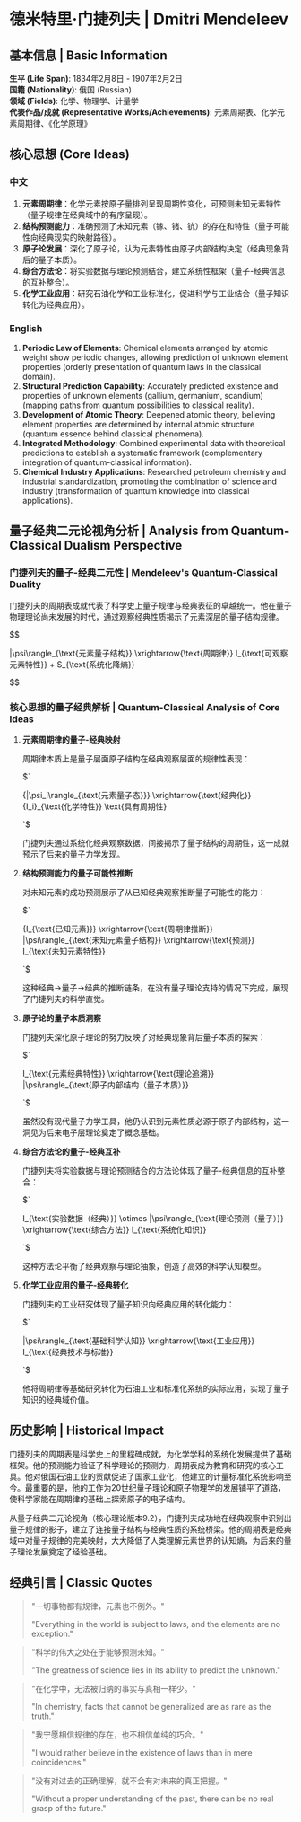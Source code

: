 # 德米特里·门捷列夫 | Dmitri Mendeleev

## 基本信息 | Basic Information

**生平 (Life Span)**: 1834年2月8日 - 1907年2月2日  
**国籍 (Nationality)**: 俄国 (Russian)  
**领域 (Fields)**: 化学、物理学、计量学  
**代表作品/成就 (Representative Works/Achievements)**: 元素周期表、化学元素周期律、《化学原理》

## 核心思想 (Core Ideas)

### 中文
1. **元素周期律**：化学元素按原子量排列呈现周期性变化，可预测未知元素特性（量子规律在经典域中的有序呈现）。
2. **结构预测能力**：准确预测了未知元素（镓、锗、钪）的存在和特性（量子可能性向经典现实的映射路径）。
3. **原子论发展**：深化了原子论，认为元素特性由原子内部结构决定（经典现象背后的量子本质）。
4. **综合方法论**：将实验数据与理论预测结合，建立系统性框架（量子-经典信息的互补整合）。
5. **化学工业应用**：研究石油化学和工业标准化，促进科学与工业结合（量子知识转化为经典应用）。

### English
1. **Periodic Law of Elements**: Chemical elements arranged by atomic weight show periodic changes, allowing prediction of unknown element properties (orderly presentation of quantum laws in the classical domain).
2. **Structural Prediction Capability**: Accurately predicted existence and properties of unknown elements (gallium, germanium, scandium) (mapping paths from quantum possibilities to classical reality).
3. **Development of Atomic Theory**: Deepened atomic theory, believing element properties are determined by internal atomic structure (quantum essence behind classical phenomena).
4. **Integrated Methodology**: Combined experimental data with theoretical predictions to establish a systematic framework (complementary integration of quantum-classical information).
5. **Chemical Industry Applications**: Researched petroleum chemistry and industrial standardization, promoting the combination of science and industry (transformation of quantum knowledge into classical applications).

## 量子经典二元论视角分析 | Analysis from Quantum-Classical Dualism Perspective

### 门捷列夫的量子-经典二元性 | Mendeleev's Quantum-Classical Duality

门捷列夫的周期表成就代表了科学史上量子规律与经典表征的卓越统一。他在量子物理理论尚未发展的时代，通过观察经典性质揭示了元素深层的量子结构规律。

$$

|\psi\rangle_{\text{元素量子结构}} \xrightarrow{\text{周期律}} I_{\text{可观察元素特性}} + S_{\text{系统化降熵}}

$$

### 核心思想的量子经典解析 | Quantum-Classical Analysis of Core Ideas

1. **元素周期律的量子-经典映射**

   周期律本质上是量子层面原子结构在经典观察层面的规律性表现：

   $`
   
   \{|\psi_i\rangle_{\text{元素量子态}}\} \xrightarrow{\text{经典化}} \{I_i\}_{\text{化学特性}} \text{具有周期性}
   
   `$

   门捷列夫通过系统化经典观察数据，间接揭示了量子结构的周期性，这一成就预示了后来的量子力学发现。

2. **结构预测能力的量子可能性推断**

   对未知元素的成功预测展示了从已知经典观察推断量子可能性的能力：

   $`
   
   \{I_{\text{已知元素}}\} \xrightarrow{\text{周期律推断}} |\psi\rangle_{\text{未知元素量子结构}} \xrightarrow{\text{预测}} I_{\text{未知元素特性}}
   
   `$

   这种经典→量子→经典的推断链条，在没有量子理论支持的情况下完成，展现了门捷列夫的科学直觉。

3. **原子论的量子本质洞察**

   门捷列夫深化原子理论的努力反映了对经典现象背后量子本质的探索：

   $`
   
   I_{\text{元素经典特性}} \xrightarrow{\text{理论追溯}} |\psi\rangle_{\text{原子内部结构（量子本质）}}
   
   `$

   虽然没有现代量子力学工具，他仍认识到元素性质必源于原子内部结构，这一洞见为后来电子层理论奠定了概念基础。

4. **综合方法论的量子-经典互补**

   门捷列夫将实验数据与理论预测结合的方法论体现了量子-经典信息的互补整合：

   $`
   
   I_{\text{实验数据（经典）}} \otimes |\psi\rangle_{\text{理论预测（量子）}} \xrightarrow{\text{综合方法}} I_{\text{系统化知识}}
   
   `$

   这种方法论平衡了经典观察与理论抽象，创造了高效的科学认知模型。

5. **化学工业应用的量子-经典转化**

   门捷列夫的工业研究体现了量子知识向经典应用的转化能力：

   $`
   
   |\psi\rangle_{\text{基础科学认知}} \xrightarrow{\text{工业应用}} I_{\text{经典技术与标准}}
   
   `$

   他将周期律等基础研究转化为石油工业和标准化系统的实际应用，实现了量子知识的经典域价值。

## 历史影响 | Historical Impact

门捷列夫的周期表是科学史上的里程碑成就，为化学学科的系统化发展提供了基础框架。他的预测能力验证了科学理论的预测力，周期表成为教育和研究的核心工具。他对俄国石油工业的贡献促进了国家工业化，他建立的计量标准化系统影响至今。最重要的是，他的工作为20世纪量子理论和原子物理学的发展铺平了道路，使科学家能在周期律的基础上探索原子的电子结构。

从量子经典二元论视角（核心理论版本9.2），门捷列夫成功地在经典观察中识别出量子规律的影子，建立了连接量子结构与经典性质的系统桥梁。他的周期表是经典域中对量子规律的完美映射，大大降低了人类理解元素世界的认知熵，为后来的量子理论发展奠定了经验基础。

## 经典引言 | Classic Quotes

> "一切事物都有规律，元素也不例外。"
> 
> "Everything in the world is subject to laws, and the elements are no exception."

> "科学的伟大之处在于能够预测未知。"
> 
> "The greatness of science lies in its ability to predict the unknown."

> "在化学中，无法被归纳的事实与真相一样少。"
> 
> "In chemistry, facts that cannot be generalized are as rare as the truth."

> "我宁愿相信规律的存在，也不相信单纯的巧合。"
> 
> "I would rather believe in the existence of laws than in mere coincidences."

> "没有对过去的正确理解，就不会有对未来的真正把握。"
> 
> "Without a proper understanding of the past, there can be no real grasp of the future."
